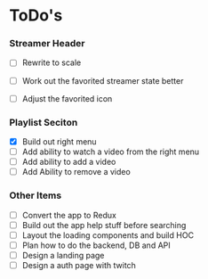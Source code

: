 # ToDo's

### Streamer Header
* [ ] Rewrite to scale
* [ ] Work out the favorited streamer state better
* [ ] Adjust the favorited icon


### Playlist Seciton
* [X] Build out right menu
* [ ] Add ability to watch a video from the right menu
* [ ] Add ability to add a video  
* [ ] Add Ability to remove a video

### Other Items
* [ ] Convert the app to Redux
* [ ] Build out the app help stuff before searching
* [ ] Layout the loading components and build HOC
* [ ] Plan how to do the backend, DB and API
* [ ] Design a landing page
* [ ] Design a auth page with twitch